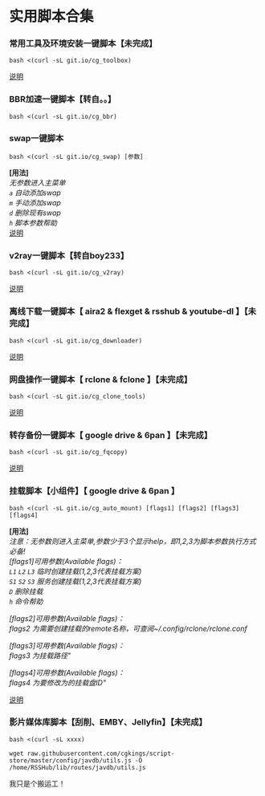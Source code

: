 # 实用脚本合集

### 常用工具及环境安装一键脚本【未完成】
```
bash <(curl -sL git.io/cg_toolbox)
```
[说明]()
### BBR加速一键脚本【转自。。】
```
bash <(curl -sL git.io/cg_bbr)
```

### swap一键脚本
```
bash <(curl -sL git.io/cg_swap) [参数]
```
**[用法]**<br>
*无参数进入主菜单*<br>
*`a` 自动添加swap*<br>
*`m` 手动添加swap*<br>
*`d` 删除现有swap*<br>
*`h` 脚本参数帮助*<br>
[说明](github.com/cgkings/script-store/blob/master/Instruction/swap.md)

### v2ray一键脚本【转自boy233】
```
bash <(curl -sL git.io/cg_v2ray)
```
[说明](github.com/cgkings/v2ray/blob/master/README.md)

### 离线下载一键脚本【 aira2 & flexget & rsshub & youtube-dl 】【未完成】
```
bash <(curl -sL git.io/cg_downloader)
```
[说明]()
### 网盘操作一键脚本【 rclone & fclone 】【未完成】
```
bash <(curl -sL git.io/cg_clone_tools)
```
[说明]()
### 转存备份一键脚本【 google drive & 6pan 】【未完成】
```
bash <(curl -sL git.io/cg_fqcopy)
```
[说明]()

### 挂载脚本【小组件】【 google drive & 6pan 】
```
bash <(curl -sL git.io/cg_auto_mount) [flags1] [flags2] [flags3] [flags4]
```
**[用法]**<br>
*注意：无参数则进入主菜单,参数少于3个显示help，即1,2,3为脚本参数执行方式必备!*<br>
*[flags1]可用参数(Available flags)：*<br>
*`L1` `L2` `L3`  临时创建挂载(1,2,3代表挂载方案)*<br>
*`S1` `S2` `S3`  服务创建挂载(1,2,3代表挂载方案)*<br>
*`D`             删除挂载*<br>
*`h`             命令帮助* <br>

*[flags2]可用参数(Available flags)：*<br>
*flags2 为需要创建挂载的remote名称，可查阅~/.config/rclone/rclone.conf*<br>

*[flags3]可用参数(Available flags)：*<br>
*flags3 为挂载路径"*<br>

*[flags4]可用参数(Available flags)：*<br>
*flags4 为要修改为的挂载盘ID"*<br>

[说明]()

### 影片媒体库脚本【刮削、EMBY、Jellyfin】【未完成】
```
bash <(curl -sL xxxx)
```

` wget raw.githubusercontent.com/cgkings/script-store/master/config/javdb/utils.js -O /home/RSSHub/lib/routes/javdb/utils.js `




我只是个搬运工！
